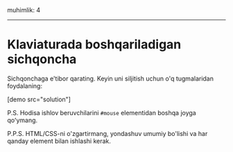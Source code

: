 muhimlik: 4

---

# Klaviaturada boshqariladigan sichqoncha

Sichqonchaga e'tibor qarating. Keyin uni siljitish uchun o'q tugmalaridan foydalaning:

[demo src="solution"]

P.S. Hodisa ishlov beruvchilarini `#mouse` elementidan boshqa joyga qoʻymang.

P.P.S. HTML/CSS-ni o'zgartirmang, yondashuv umumiy bo'lishi va har qanday element bilan ishlashi kerak.
